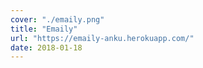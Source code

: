 ```yaml
---
cover: "./emaily.png"
title: "Emaily"
url: "https://emaily-anku.herokuapp.com/"
date: 2018-01-18
---
```

